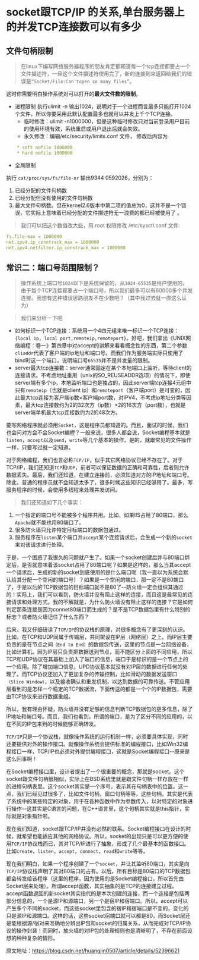 # socket跟TCP/IP 的关系,单台服务器上的并发TCP连接数可以有多少

## 文件句柄限制

> 在linux下编写网络服务器程序的朋友肯定都知道每一个tcp连接都要占一个文件描述符，一旦这个文件描述符使用完了，新的连接到来返回给我们的错误是`“Socket/File:Can'topen so many files”`。

这时你需要明白操作系统对可以打开的**最大文件数的限制**。

- 进程限制 执行ulimit -n 输出1024，说明对于一个进程而言最多只能打开1024个文件，所以你要采用此默认配置最多也就可以并发上千个TCP连接。
    - 临时修改：ulimit -n1000000，但是这种临时修改只对当前登录用户目前的使用环境有效，系统重启或用户退出后就会失效。
    - 永久修改：编辑/etc/security/limits.conf 文件， 修改后内容为

```yml
    * soft nofile 1000000
    * hard nofile 1000000
```

- 全局限制

执行 `cat/proc/sys/fs/file-nr` 输出9344 0592026，分别为：

1. 已经分配的文件句柄数
2. 已经分配但没有使用的文件句柄数
3. 最大文件句柄数。但在kernel2.6版本中第二项的值总为0，这并不是一个错误，它实际上意味着已经分配的文件描述符无一浪费的都已经被使用了 。

> 我们可以把这个数值改大些，用 root 权限修改 /etc/sysctl.conf 文件:

```yml
fs.file-max = 1000000
net.ipv4.ip_conntrack_max = 1000000
net.ipv4.netfilter.ip_conntrack_max = 1000000
```

## 常识二：端口号范围限制？

> 操作系统上端口号`1024`以下是系统保留的，从`1024-65535`是用户使用的。由于每个TCP连接都要占一个端口号，所以我们最多可以有60000多个并发连接。我想有这种错误思路朋友不在少数吧？（其中我过去就一直这么认为）

> 我们来分析一下吧

- 如何标识一个TCP连接：系统用一个4四元组来唯一标识一个TCP连接：`{local ip, local port,remoteip,remoteport}`。好吧，我们拿出《UNIX网络编程：卷一》第四章中对accept的讲解来看看概念性的东西，第二个参数`cliaddr`代表了客户端的ip地址和端口号。而我们作为服务端实际只使用了bind时这一个端口，说明端口号`65535`并不是并发量的限制。
- server最大tcp连接数：server通常固定在某个本地端口上监听，等待client的连接请求。不考虑地址重用（unix的SO_REUSEADDR选项）的情况下，即使server端有多个ip，本地监听端口也是独占的，因此server端tcp连接4元组中只有`remoteip`（也就是client ip）和`remoteport`（客户端port）是可变的，因此最大tcp连接为客户端ip数×客户端port数，对IPV4，不考虑ip地址分类等因素，最大tcp连接数约为2的32次方（ip数）×2的16次方（port数），也就是server端单机最大tcp连接数约为2的48次方。

要写网络程序就必须用`Socket`，这是程序员都知道的。而且，面试的时候，我们也会问对方会不会Socket编程？一般来说，很多人都会说，Socket编程基本就是`listen`，`accept`以及`send`，`write`等几个基本的操作。是的，就跟常见的文件操作一样，只要写过就一定知道。

对于网络编程，我们也言必称`TCP/IP`，似乎其它网络协议已经不存在了。对于TCP/IP，我们还知道`TCP`和`UDP`，前者可以保证数据的正确和可靠性，后者则允许数据丢失。最后，我们还知道，在建立连接前，必须知道对方的IP地址和端口号。除此，普通的程序员就不会知道太多了，很多时候这些知识已经够用了。最多，写服务程序的时候，会使用多线程来处理并发访问。

> 我们还知道如下几个事实：

1. 一个指定的端口号不能被多个程序共用。比如，如果IIS占用了80端口，那么`Apache`就不能也用80端口了。
2. 很多防火墙只允许特定目标端口的数据包通过。
3. 服务程序在`listen`某个端口并`accept`某个连接请求后，会生成一个新的`socket`来对该请求进行处理。

于是，一个困惑了我很久的问题就产生了。如果一个socket创建后并与80端口绑定后，是否就意味着该socket占用了80端口呢？如果是这样的，那么当其accept一个请求后，生成的新的socket到底使用的是什么端口呢（我一直以为系统会默认给其分配一个空闲的端口号）？如果是一个空闲的端口，那一定不是80端口了，于是以后的TCP数据包的目标端口就不是80了--防火墙一定会组织其通过的！实际上，我们可以看到，防火墙并没有阻止这样的连接，而且这是最常见的连接请求和处理方式。我的不解就是，为什么防火墙没有阻止这样的连接？它是如何判定那条连接是因为connet80端口而生成的？是不是TCP数据包里有什么特别的标志？或者防火墙记住了什么东西？

后来，我又仔细研读了`TCP/IP`的协议栈的原理，对很多概念有了更深刻的认识。比如，在TCP和UDP同属于传输层，共同架设在IP层（网络层）之上。而IP层主要负责的是在节点之间`（End to End）`的数据包传送，这里的节点是一台网络设备，比如计算机。因为IP层只负责把数据送到节点，而不能区分上面的不同应用，所以TCP和UDP协议在其基础上加入了端口的信息，端口于是标识的是一个节点上的一个应用。除了增加端口信息，UPD协议基本就没有对IP层的数据进行任何的处理了。而TCP协议还加入了更加复杂的传输控制，比如滑动的数据发送窗口`（Slice Window）`，以及接收确认和重发机制，以达到数据的可靠传送。不管应用层看到的是怎样一个稳定的TCP数据流，下面传送的都是一个个的IP数据包，需要由TCP协议来进行数据重组。

所以，我有理由怀疑，防火墙并没有足够的信息判断TCP数据包的更多信息，除了IP地址和端口号。而且，我们也看到，所谓的端口，是为了区分不同的应用的，以在不同的IP包来到的时候能够正确转发。

`TCP/IP`只是一个协议栈，就像操作系统的运行机制一样，必须要具体实现，同时还要提供对外的操作接口。就像操作系统会提供标准的编程接口，比如Win32编程接口一样，TCP/IP也必须对外提供编程接口，这就是Socket编程接口--原来是这么回事啊！

在Socket编程接口里，设计者提出了一个很重要的概念，那就是socket。这个socket跟文件句柄很相似，实际上在BSD系统里就是跟文件句柄一样存放在一样的进程句柄表里。这个socket其实是一个序号，表示其在句柄表中的位置。这一点，我们已经见过很多了，比如文件句柄，窗口句柄等等。这些句柄，其实是代表了系统中的某些特定的对象，用于在各种函数中作为参数传入，以对特定的对象进行操作--这其实是C语言的问题，在C++语言里，这个句柄其实就是this指针，实际就是对象指针啦。

现在我们知道，socket跟TCP/IP并没有必然的联系。Socket编程接口在设计的时候，就希望也能适应其他的网络协议。所以，socket的出现只是可以更方便的使用`TCP/IP`协议栈而已，其对TCP/IP进行了抽象，形成了几个最基本的函数接口。比如`create`，`listen`，`accept`，`connect`，`read`和`write`等等。

现在我们明白，如果一个程序创建了一个`socket`，并让其监听80端口，其实是向`TCP/IP`协议栈声明了其对80端口的占有。以后，所有目标是80端口的TCP数据包都会转发给该程序（这里的程序，因为使用的是Socket编程接口，所以首先由Socket层来处理）。所谓accept函数，其实抽象的是TCP的连接建立过程。accept函数返回的新socket其实指代的是本次创建的连接，而一个连接是包括两部分信息的，一个是源IP和源端口，另一个是宿IP和宿端口。所以，accept可以产生多个不同的socket，而这些socket里包含的宿IP和宿端口是不变的，变化的只是源IP和源端口。这样的话，这些socket宿端口就可以都是80，而Socket层还是能根据源/宿对来准确地分辨出IP包和socket的归属关系，从而完成对TCP/IP协议的操作封装！而同时，放火墙的对IP包的处理规则也是清晰明了，不存在前面设想的种种复杂的情形。

原文地址：https://blog.csdn.net/huangjin0507/article/details/52396621